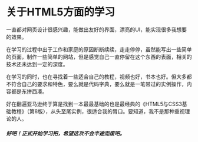 <h1>关于HTML5方面的学习</h1>
<p>一直都对网页设计很感兴趣，能做出友好的界面，漂亮的UI，能实现很多我想要的效果。</p>
<p>在学习的过程中出于工作和家庭的原因断断续续，走走停停，虽然能写出一些简单的页面，制作一些简单的网站，但是感觉自己一直停留在这个东西的表面，相关的技术还未达到一定的深度。</p>
<p>在学习的同时，也在寻找着一些适合自己的教程，视频也好，书本也好。但大多都不符合自己的要求和特色，要么就是代码字典，要么就是一笔带过的实例操作，内容都是东拼西凑。</p>
<p>好在翻遍亚马逊终于算是找到一本最最基础的也是最经典的《HTML5与CSS3基础教程》（第8版），从头至尾实例，很适合我的胃口。要知道，我不是那种重视理论的人。</p>
<h5>好吧！正式开始学习把，希望这次不会半途而废吧。</h5>

